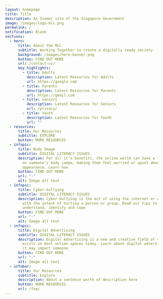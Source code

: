 ```yaml
---
layout: homepage
title: Title
description: An Isomer site of the Singapore Government
image: /images/logo-mlc.png
permalink: /
notification: Blank
sections:
  - hero:
      title: About the MLC
      subtitle: Working Together to create a digitally ready society
      background: /images/hero-banner.png
      button: FIND OUT MORE
      url: /contact-us/
      key_highlights:
        - title: Adults
          description: Latest Resources for Adults
          url: https://google.com
        - title: Parents
          description: Latest Resources for Parents
          url: https://gmail.com
        - title: Seniors
          description: Latest Resources for Seniors
          url: /privacy/
        - title: Youth
          description: Latest Resources for Youth
          url: ""
  - resources:
      title: Our Resources
      subtitle: EXPLORE
      button: MORE RESOURCES
  - infopic:
      title: Body Image
      subtitle: DIGITAL LITERACY ISSUES
      description: For all it's benefits, the online world can have a torubling effect
        on someone's body iamge, making them feel worried or upset about their
        appearance. Learn how
      button: FIND OUT MORE
      url: "-"
      alt: Image alt text
  - infopic:
      title: Cyber-bullying
      subtitle: DIGITAL LITERACY ISSUES
      description: Cyber-bullying is the act of using the internet or digital devices
        with the intent of hurting a person or group. Read our tips to
        understand, identify and cope
      button: FIND OUT MORE
      url: "-"
      alt: Image alt text
  - infopic:
      title: Digital Advertising
      subtitle: DIGITAL LITERACY ISSUES
      description: Digital Advertising is a new and creative field of marketing that
        exists in most onlien spaces today. Learn about digital advertising, how
        it may impact someone
      button: FIND OUT MORE
      url: "-"
      alt: Image alt text
  - infobar:
      title: Our Resources
      subtitle: Explore
      description: About a sentence worth of description here
      button: MORE RESOURCES
      url: /faq/
---
```

